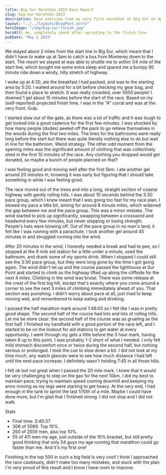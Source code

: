 ```yaml
---
title: Big Sur Marathon 2023 Race Report
slug: big-sur-marathon-2023
description: Race overview from my very first marathon at Big Sur on April 30, 2023
layout: "../../layouts/BlogPost.astro"
heroImage: "/img/big-sur-finish.jpg"
heroAlt: me, completely spend after sprinting to the finish line
pubDate: "May 2 2023"
---
```


We stayed about 2 miles from the start line in Big Sur, which meant that I didn't have to wake up at 3am to catch a bus from Monterey down to the start. The resort we stayed at was able to shuttle me to within 1/4 mile of the start line, which bought me some extra sleep and spared me a bumpy 90 minute ride down a windy, hilly stretch of highway.

I woke up at 4:30, ate the breakfast I had packed, and was to the starting area by 5:20. I waited around for a bit before checking my gear bag, and then found a place to stretch. It was really crowded, over 5000 people! I downed 1 gel about 15 minutes before the start of the race. Based on my (self-reported) projected finish time, I was in the "A" corral and was at the very front. Gulp.

I started slow out of the gate, as there was a lot of traffic and it was tough to get locked into a good cadence for the first few minutes. I was shocked by how many people (dudes) peeled off the pack to go relieve themselves in the woods during the first two miles. The lines for the bathrooms were really long before the start but there was quite literally nothing else to do but wait in line for the bathroom. Weird strategy. The other odd moment from the opening miles was the significant amount of clothing that was collectively shed in the first 10 minutes of the race. Any clothing you dropped would get donated, so maybe a bunch of people planned on that?

I was feeling good and moving well after the first 5km. I ate another gel around 20 minutes in, knowing it was early but figuring that I should take something in while I was feeling good.

The race moved out of the trees and into a long, straight section of coastal highway with gently rolling hills. I was about 10 seconds behind the 3:30 pace group, which I knew meant that I was going too fast for my race plan. I slowed my pace a little bit, aiming for around 8 minute miles, which widened the gap between me and the pace group. This was a minor mistake. The wind started to pick up significantly, swapping between a crosswind and headwind every few minutes, but never stopping or losing strength. People's hats were blowing off. Out of the pace group in no man's land, it felt like I was running with a parachute. I took another gel around 45 minutes in and struggled running into the wind.

After 20 minutes in the wind, I honestly needed a break and had to pee, so I stopped at the 8 mile aid station for a little under a minute, used the bathroom, and drank some of my sports drink. When I stopped I could still see the 3:30 pace group, but they were long gone by the time I got going again. The wind didn't let up and the course passed the lighthouse at Sur Point and started to climb as the highway lifted up along the cliffside for the next 4 miles. Climbing in the wind was brutal. There was some release at the crest of the first big hill, except that's exactly where you come around a corner to see the next 3 miles of climbing immediately ahead of you. That section was punishing. I didn't worry about pace at all, just tried to keep moving well, and remembered to keep eating and drinking.

I passed the half marathon mark around 1:48:00 so I felt like I was in pretty good shape. The second half of the course had lots and lots of rolling hills. Let me be more clear: the second half of the course was as grueling as the first half. I finished my handheld with a good portion of the race left, and I started to be on the lookout for aid stations to get water at every opportunity. I went through my gels a little before the 3 hour mark, having taken 8 up to this point, I was probably 1-2 short of what I needed. I only felt mild stomach discomfort once or twice during the second half, but nothing serious or prolonged. I took the cue to slow down a bit. I did not look at my time much, any watch glances were to see how much distance I had left until the next pace increase. I definitely wasn't holding 7:45 in all those hills.

I felt ok but not great when I passed the 20 mile mark. I knew that it would be very challenging to step on the gas for the next 10km. I did my best to maintain pace, trying to maintain speed coming downhill and keeping my arms moving as my legs were starting to get heavy. At the very end, I had enough in the tank to sprint the last 1/10th of a mile. Maybe I could have done more, but I'm glad that I finished strong. I did not stop and I did not walk.

Stats
- Final time: 3:40:37
- 306 of 5089. Top 10%.
- 250 of 2559 men, also top 10%.
- 55 of 411 men my age, just outside of the 10% bracket, but still pretty good thinking that only 54 guys my age running that marathon could go faster than me. And it's my first one!

Finishing in the top 500 in such a big field is very cool! I think I approached the race cautiously, didn't make too many mistakes, and stuck with the plan. I'm very proud of this result and I know I have room to improve.